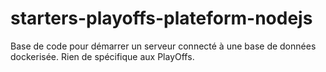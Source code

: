 # starters-playoffs-plateform-nodejs
Base de code pour démarrer un serveur connecté à une base de données dockerisée. Rien de spécifique aux PlayOffs.
